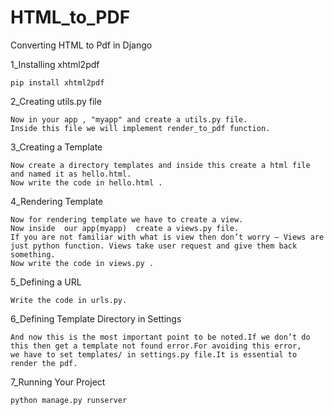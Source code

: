 # HTML_to_PDF
Converting HTML to Pdf in Django

1_Installing xhtml2pdf

    pip install xhtml2pdf
  
2_Creating utils.py file
    
    Now in your app , "myapp" and create a utils.py file.
    Inside this file we will implement render_to_pdf function.

3_Creating a Template

    Now create a directory templates and inside this create a html file and named it as hello.html.
    Now write the code in hello.html .
   

4_Rendering Template

    Now for rendering template we have to create a view.
    Now inside  our app(myapp)  create a views.py file.
    If you are not familiar with what is view then don’t worry – Views are just python function. Views take user request and give them back something.
    Now write the code in views.py .

5_Defining a URL

    Write the code in urls.py.

6_Defining Template Directory in Settings

    And now this is the most important point to be noted.If we don’t do this then get a template not found error.For avoiding this error, 
    we have to set templates/ in settings.py file.It is essential to render the pdf.

7_Running Your Project

    python manage.py runserver
 


